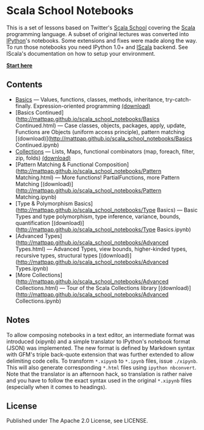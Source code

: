 # Scala School Notebooks

This is a set of lessons based on Twitter's [Scala School](https://github.com/twitter/scala_school)
covering the [Scala](http://scala-lang.org) programming language. A subset
of original lectures was converted into [IPython](http://ipython.org)'s
notebooks. Some extensions and fixes were made along the way. To run those
notebooks you need IPython 1.0+ and [IScala](https://github.com/mattpap/IScala)
backend. See IScala's documentation on how to setup your environment.

[**Start here**](http://mattpap.github.io/scala_school_notebooks/index.html)

## Contents

* [Basics](http://mattpap.github.io/scala_school_notebooks/Basics.html) &mdash; Values, functions, classes, methods, inheritance, try-catch-finally. Expression-oriented programming [(download)](http://mattpap.github.io/scala_school_notebooks/Basics.ipynb)
* [Basics Continued](http://mattpap.github.io/scala_school_notebooks/Basics Continued.html) &mdash; Case classes, objects, packages, apply, update, Functions are Objects (uniform access principle), pattern matching [(download)](http://mattpap.github.io/scala_school_notebooks/Basics Continued.ipynb)
* [Collections](http://mattpap.github.io/scala_school_notebooks/Collections.html) &mdash; Lists, Maps, functional combinators (map, foreach, filter, zip, folds) [(download)](http://mattpap.github.io/scala_school_notebooks/Collections.ipynb)
* [Pattern Matching & Functional Composition](http://mattpap.github.io/scala_school_notebooks/Pattern Matching.html) &mdash; More functions! PartialFunctions, more Pattern Matching [(download)](http://mattpap.github.io/scala_school_notebooks/Pattern Matching.ipynb)
* [Type & Polymorphism Basics](http://mattpap.github.io/scala_school_notebooks/Type Basics) &mdash; Basic Types and type polymorphism, type inference, variance, bounds, quantification [(download)](http://mattpap.github.io/scala_school_notebooks/Type Basics.ipynb)
* [Advanced Types](http://mattpap.github.io/scala_school_notebooks/Advanced Types.html) &mdash; Advanced Types, view bounds, higher-kinded types, recursive types, structural types [(download)](http://mattpap.github.io/scala_school_notebooks/Advanced Types.ipynb)
* [More Collections](http://mattpap.github.io/scala_school_notebooks/Advanced Collections.html) &mdash; Tour of the Scala Collections library [(download)](http://mattpap.github.io/scala_school_notebooks/Advanced Collections.ipynb)

## Notes

To allow composing notebooks in a text editor, an intermediate format was
introduced (xipynb) and a simple translator to IPython's notebook format
(JSON) was implemented. The new format is defined by Markdown syntax with
GFM's triple back-quote extension that was further extended to allow delimiting
code cells. To transform `*.xipynb` to `*.ipynb` files, issue `./xipynb`. This
will also generate corresponding `*.html` files using `ipython nbconvert`.
Note that the translator is an afternoon hack, so translation is rather naive
and you have to follow the exact syntax used in the original `*.xipynb` files
(especially when it comes to headings).

## License

Published under The Apache 2.0 License, see LICENSE.
